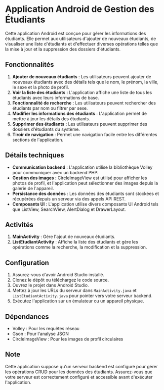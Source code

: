 # Application Android de Gestion des Étudiants

Cette application Android est conçue pour gérer les informations des étudiants. Elle permet aux utilisateurs d'ajouter de nouveaux étudiants, de visualiser une liste d'étudiants et d'effectuer diverses opérations telles que la mise à jour et la suppression des dossiers d'étudiants.

## Fonctionnalités

1. **Ajouter de nouveaux étudiants** : Les utilisateurs peuvent ajouter de nouveaux étudiants avec des détails tels que le nom, le prénom, la ville, le sexe et la photo de profil.
2. **Voir la liste des étudiants** : L'application affiche une liste de tous les étudiants avec leurs informations de base.
3. **Fonctionnalité de recherche** : Les utilisateurs peuvent rechercher des étudiants par nom ou filtrer par sexe.
4. **Modifier les informations des étudiants** : L'application permet de mettre à jour les détails des étudiants.
5. **Supprimer des étudiants** : Les utilisateurs peuvent supprimer des dossiers d'étudiants du système.
6. **Tiroir de navigation** : Permet une navigation facile entre les différentes sections de l'application.

## Détails techniques

- **Communication backend** : L'application utilise la bibliothèque Volley pour communiquer avec un backend PHP.
- **Gestion des images** : CircleImageView est utilisé pour afficher les photos de profil, et l'application peut sélectionner des images depuis la galerie de l'appareil.
- **Persistance des données** : Les données des étudiants sont stockées et récupérées depuis un serveur via des appels API REST.
- **Composants UI** : L'application utilise divers composants UI Android tels que ListView, SearchView, AlertDialog et DrawerLayout.

## Activités

1. **MainActivity** : Gère l'ajout de nouveaux étudiants.
2. **ListEtudiantActivity** : Affiche la liste des étudiants et gère les opérations comme la recherche, la modification et la suppression.

## Configuration

1. Assurez-vous d'avoir Android Studio installé.
2. Clonez le dépôt ou téléchargez le code source.
3. Ouvrez le projet dans Android Studio.
4. Mettez à jour les URLs du serveur dans `MainActivity.java` et `ListEtudiantActivity.java` pour pointer vers votre serveur backend.
5. Exécutez l'application sur un émulateur ou un appareil physique.

## Dépendances

- Volley : Pour les requêtes réseau
- Gson : Pour l'analyse JSON
- CircleImageView : Pour les images de profil circulaires

## Note

Cette application suppose qu'un serveur backend est configuré pour gérer les opérations CRUD pour les données des étudiants. Assurez-vous que votre serveur est correctement configuré et accessible avant d'exécuter l'application.


